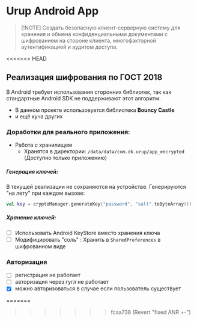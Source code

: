 # Urup Android App

>[!NOTE] Создать безопасную клиент-серверную систему для хранения и обмена конфиденциальными документами с шифрованием на стороне клиента, многофакторной аутентификацией и аудитом доступа.

<<<<<<< HEAD
## Реализация шифрования по ГОСТ 2018

В Android требует использования сторонних библиотек, так как стандартные Android SDK не поддерживают этот алгоритм. 

- В данном проекте использовуется библиотека **Bouncy Castle**
- и ещё куча других 

### Доработки для реального приложения:

- Работа с хранилищем
  - Хранятся в директории: `/data/data/com.dk.urup/app_encrypted`
    (Доступно только приложению)

##### Генерация ключей:
В текущей реализации не сохраняются на устройстве. Генерируются "на лету" при каждом вызове:
```kotlin
val key = cryptoManager.generateKey("password", "salt".toByteArray())
```
##### Хранение ключей:

- [ ] Использовать Android KeyStore вместо хранения ключа
- [ ] Модифицировать "соль" : Хранить в `SharedPreferences` в шифрованном виде

### Авторизация

- [ ] регистрация не работает
- [ ] авторизация через гугл не работает
- [x] можно авторизоваться в случае если пользователь существует 

=======
>>>>>>> fcaa738 (Revert "fixed ANR +-")
